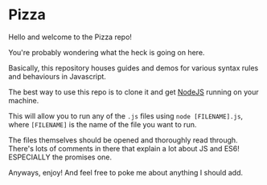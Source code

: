# Pizza

Hello and welcome to the Pizza repo!

You're probably wondering what the heck is going on here.

Basically, this repository houses guides and demos for various syntax rules and behaviours in Javascript.

The best way to use this repo is to clone it and get [NodeJS](https://nodejs.org/en/download/) running on your machine.

This will allow you to run any of the `.js` files using `node [FILENAME].js`, where `[FILENAME]` is the name of the file
you want to run.

The files themselves should be opened and thoroughly read through. There's lots of comments in there that explain a lot
about JS and ES6! ESPECIALLY the promises one.

Anyways, enjoy! And feel free to poke me about anything I should add.

